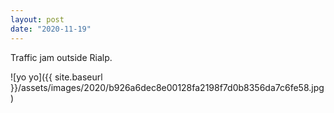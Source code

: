 ```yaml
---
layout: post
date: "2020-11-19"
---
```


Traffic jam outside Rialp.

![yo yo]({{ site.baseurl }}/assets/images/2020/b926a6dec8e00128fa2198f7d0b8356da7c6fe58.jpg)
